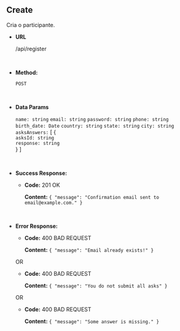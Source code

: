 ## **Create**

Cria o participante.

- **URL**

  /api/register

</br>

- **Method:**

  `POST`

</br>

- **Data Params**

  `name: string`
  `email: string`
  `password: string`
  `phone: string`
  `birth_date: Date`
  `country: string`
  `state: string`
  `city: string`
  `asksAnswers:` [ {
    <br>
    `asksId: string`
    </br>
    `response: string`
    <br>
  } ]


</br>

- **Success Response:**

  - **Code:** 201 OK

    **Content:** `{ "message": "Confirmation email sent to email@example.com." }`

</br>

- **Error Response:**

  - **Code:** 400 BAD REQUEST

    **Content:** `{ "message": "Email already exists!" }`

  OR

  - **Code:** 400 BAD REQUEST

    **Content:** `{ "message": "You do not submit all asks" }`

  OR

  - **Code:** 400 BAD REQUEST

    **Content:** `{ "message": "Some answer is missing." }`
